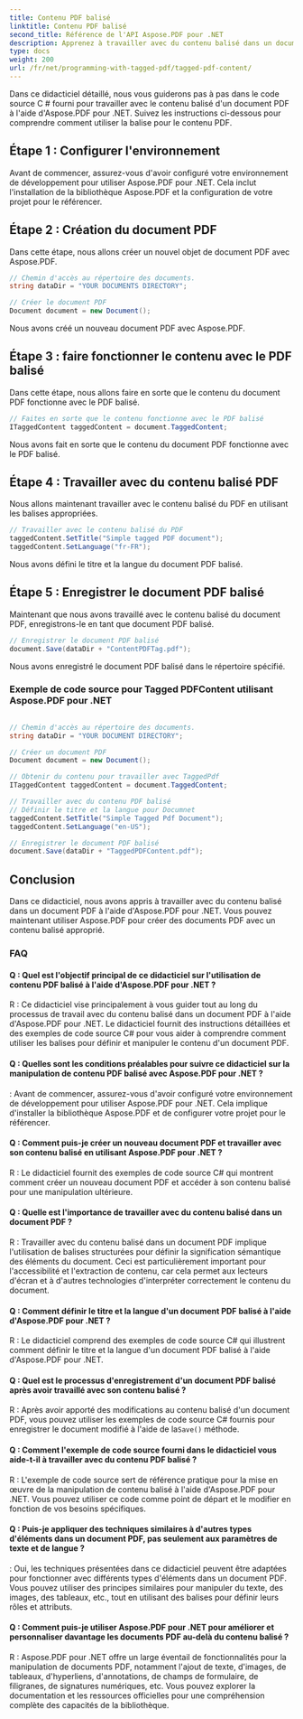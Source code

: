 ```yaml
---
title: Contenu PDF balisé
linktitle: Contenu PDF balisé
second_title: Référence de l'API Aspose.PDF pour .NET
description: Apprenez à travailler avec du contenu balisé dans un document PDF avec Aspose.PDF pour .NET. Un guide étape par étape pour l'utilisation des balises.
type: docs
weight: 200
url: /fr/net/programming-with-tagged-pdf/tagged-pdf-content/
---
```

Dans ce didacticiel détaillé, nous vous guiderons pas à pas dans le code source C # fourni pour travailler avec le contenu balisé d'un document PDF à l'aide d'Aspose.PDF pour .NET. Suivez les instructions ci-dessous pour comprendre comment utiliser la balise pour le contenu PDF.

## Étape 1 : Configurer l'environnement

Avant de commencer, assurez-vous d'avoir configuré votre environnement de développement pour utiliser Aspose.PDF pour .NET. Cela inclut l'installation de la bibliothèque Aspose.PDF et la configuration de votre projet pour le référencer.

## Étape 2 : Création du document PDF

Dans cette étape, nous allons créer un nouvel objet de document PDF avec Aspose.PDF.

```csharp
// Chemin d'accès au répertoire des documents.
string dataDir = "YOUR DOCUMENTS DIRECTORY";

// Créer le document PDF
Document document = new Document();
```

Nous avons créé un nouveau document PDF avec Aspose.PDF.

## Étape 3 : faire fonctionner le contenu avec le PDF balisé

Dans cette étape, nous allons faire en sorte que le contenu du document PDF fonctionne avec le PDF balisé.

```csharp
// Faites en sorte que le contenu fonctionne avec le PDF balisé
ITaggedContent taggedContent = document.TaggedContent;
```

Nous avons fait en sorte que le contenu du document PDF fonctionne avec le PDF balisé.

## Étape 4 : Travailler avec du contenu balisé PDF

Nous allons maintenant travailler avec le contenu balisé du PDF en utilisant les balises appropriées.

```csharp
// Travailler avec le contenu balisé du PDF
taggedContent.SetTitle("Simple tagged PDF document");
taggedContent.SetLanguage("fr-FR");
```

Nous avons défini le titre et la langue du document PDF balisé.

## Étape 5 : Enregistrer le document PDF balisé

Maintenant que nous avons travaillé avec le contenu balisé du document PDF, enregistrons-le en tant que document PDF balisé.

```csharp
// Enregistrer le document PDF balisé
document.Save(dataDir + "ContentPDFTag.pdf");
```

Nous avons enregistré le document PDF balisé dans le répertoire spécifié.

### Exemple de code source pour Tagged PDFContent utilisant Aspose.PDF pour .NET 

```csharp

// Chemin d'accès au répertoire des documents.
string dataDir = "YOUR DOCUMENT DIRECTORY";

// Créer un document PDF
Document document = new Document();

// Obtenir du contenu pour travailler avec TaggedPdf
ITaggedContent taggedContent = document.TaggedContent;

// Travailler avec du contenu PDF balisé
// Définir le titre et la langue pour Documnet
taggedContent.SetTitle("Simple Tagged Pdf Document");
taggedContent.SetLanguage("en-US");

// Enregistrer le document PDF balisé
document.Save(dataDir + "TaggedPDFContent.pdf");

```
## Conclusion

Dans ce didacticiel, nous avons appris à travailler avec du contenu balisé dans un document PDF à l'aide d'Aspose.PDF pour .NET. Vous pouvez maintenant utiliser Aspose.PDF pour créer des documents PDF avec un contenu balisé approprié.

### FAQ

#### Q : Quel est l'objectif principal de ce didacticiel sur l'utilisation de contenu PDF balisé à l'aide d'Aspose.PDF pour .NET ?

R : Ce didacticiel vise principalement à vous guider tout au long du processus de travail avec du contenu balisé dans un document PDF à l'aide d'Aspose.PDF pour .NET. Le didacticiel fournit des instructions détaillées et des exemples de code source C# pour vous aider à comprendre comment utiliser les balises pour définir et manipuler le contenu d'un document PDF.

#### Q : Quelles sont les conditions préalables pour suivre ce didacticiel sur la manipulation de contenu PDF balisé avec Aspose.PDF pour .NET ?

: Avant de commencer, assurez-vous d'avoir configuré votre environnement de développement pour utiliser Aspose.PDF pour .NET. Cela implique d'installer la bibliothèque Aspose.PDF et de configurer votre projet pour le référencer.

#### Q : Comment puis-je créer un nouveau document PDF et travailler avec son contenu balisé en utilisant Aspose.PDF pour .NET ?

R : Le didacticiel fournit des exemples de code source C# qui montrent comment créer un nouveau document PDF et accéder à son contenu balisé pour une manipulation ultérieure.

#### Q : Quelle est l'importance de travailler avec du contenu balisé dans un document PDF ?

R : Travailler avec du contenu balisé dans un document PDF implique l'utilisation de balises structurées pour définir la signification sémantique des éléments du document. Ceci est particulièrement important pour l'accessibilité et l'extraction de contenu, car cela permet aux lecteurs d'écran et à d'autres technologies d'interpréter correctement le contenu du document.

#### Q : Comment définir le titre et la langue d'un document PDF balisé à l'aide d'Aspose.PDF pour .NET ?

R : Le didacticiel comprend des exemples de code source C# qui illustrent comment définir le titre et la langue d'un document PDF balisé à l'aide d'Aspose.PDF pour .NET.

#### Q : Quel est le processus d'enregistrement d'un document PDF balisé après avoir travaillé avec son contenu balisé ?

 R : Après avoir apporté des modifications au contenu balisé d'un document PDF, vous pouvez utiliser les exemples de code source C# fournis pour enregistrer le document modifié à l'aide de la`Save()` méthode.

#### Q : Comment l'exemple de code source fourni dans le didacticiel vous aide-t-il à travailler avec du contenu PDF balisé ?

R : L'exemple de code source sert de référence pratique pour la mise en œuvre de la manipulation de contenu balisé à l'aide d'Aspose.PDF pour .NET. Vous pouvez utiliser ce code comme point de départ et le modifier en fonction de vos besoins spécifiques.

#### Q : Puis-je appliquer des techniques similaires à d'autres types d'éléments dans un document PDF, pas seulement aux paramètres de texte et de langue ?

: Oui, les techniques présentées dans ce didacticiel peuvent être adaptées pour fonctionner avec différents types d'éléments dans un document PDF. Vous pouvez utiliser des principes similaires pour manipuler du texte, des images, des tableaux, etc., tout en utilisant des balises pour définir leurs rôles et attributs.

#### Q : Comment puis-je utiliser Aspose.PDF pour .NET pour améliorer et personnaliser davantage les documents PDF au-delà du contenu balisé ?

R : Aspose.PDF pour .NET offre un large éventail de fonctionnalités pour la manipulation de documents PDF, notamment l'ajout de texte, d'images, de tableaux, d'hyperliens, d'annotations, de champs de formulaire, de filigranes, de signatures numériques, etc. Vous pouvez explorer la documentation et les ressources officielles pour une compréhension complète des capacités de la bibliothèque.